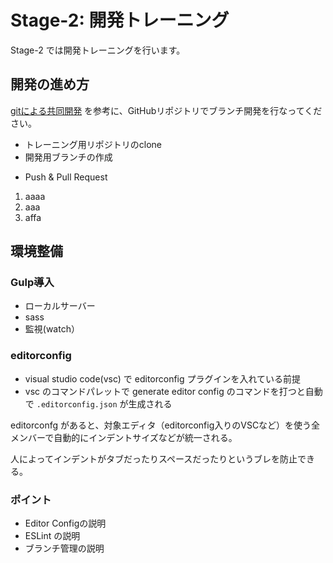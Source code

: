 # Stage-2: 開発トレーニング

Stage-2 では開発トレーニングを行います。

## 開発の進め方

[gitによる共同開発](https://www.youtube.com/watch?v=sY64kVwQ-bw&list=PLw1QAmLkyyagylcEKmXLzSA6XgaxV4ofL&index=2) を参考に、GitHubリポジトリでブランチ開発を行なってください。

* トレーニング用リポジトリのclone
* 開発用ブランチの作成
- Push & Pull Request

1. aaaa
1. aaa
1. affa



## 環境整備

### Gulp導入

- ローカルサーバー
- sass
- 監視(watch）

### editorconfig

- visual studio code(vsc) で editorconfig プラグインを入れている前提
- vsc のコマンドパレットで generate editor config のコマンドを打つと自動で `.editorconfig.json` が生成される

editorconfg があると、対象エディタ（editorconfig入りのVSCなど）を使う全メンバーで自動的にインデントサイズなどが統一される。

人によってインデントがタブだったりスペースだったりというブレを防止できる。

### ポイント

- Editor Configの説明
- ESLint の説明
- ブランチ管理の説明
